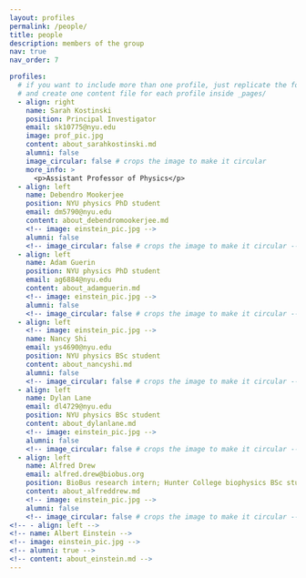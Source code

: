 ```yaml
---
layout: profiles
permalink: /people/
title: people
description: members of the group
nav: true
nav_order: 7

profiles:
  # if you want to include more than one profile, just replicate the following block
  # and create one content file for each profile inside _pages/
  - align: right
    name: Sarah Kostinski
    position: Principal Investigator
    email: sk10775@nyu.edu
    image: prof_pic.jpg
    content: about_sarahkostinski.md
    alumni: false
    image_circular: false # crops the image to make it circular
    more_info: >
      <p>Assistant Professor of Physics</p>
  - align: left
    name: Debendro Mookerjee
    position: NYU physics PhD student
    email: dm5790@nyu.edu
    content: about_debendromookerjee.md
    <!-- image: einstein_pic.jpg -->
    alumni: false
    <!-- image_circular: false # crops the image to make it circular -->
  - align: left
    name: Adam Guerin
    position: NYU physics PhD student
    email: ag6884@nyu.edu
    content: about_adamguerin.md
    <!-- image: einstein_pic.jpg -->
    alumni: false
    <!-- image_circular: false # crops the image to make it circular -->
  - align: left
    <!-- image: einstein_pic.jpg -->
    name: Nancy Shi
    email: ys4690@nyu.edu
    position: NYU physics BSc student
    content: about_nancyshi.md
    alumni: false
    <!-- image_circular: false # crops the image to make it circular -->
  - align: left
    name: Dylan Lane
    email: dl4729@nyu.edu
    position: NYU physics BSc student
    content: about_dylanlane.md
    <!-- image: einstein_pic.jpg -->
    alumni: false
    <!-- image_circular: false # crops the image to make it circular -->
  - align: left
    name: Alfred Drew
    email: alfred.drew@biobus.org
    position: BioBus research intern; Hunter College biophysics BSc student
    content: about_alfreddrew.md
    <!-- image: einstein_pic.jpg -->
    alumni: false
    <!-- image_circular: false # crops the image to make it circular -->
<!-- - align: left -->
<!-- name: Albert Einstein -->
<!-- image: einstein_pic.jpg -->
<!-- alumni: true -->
<!-- content: about_einstein.md -->
---
```


